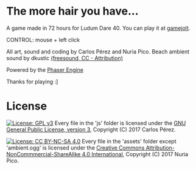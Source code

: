 # The more hair you have...

A game made in 72 hours for Ludum Dare 40. You can play it at [gamejolt](https://gamejolt.com/games/ld40/301671).

CONTROL: mouse + left click

All art, sound and coding by Carlos Pérez and Nuria Pico.
Beach ambient sound by dkustic [(freesound, CC - Attribution)](https://freesound.org/people/dkustic/)

Powered by the [Phaser Engine](https://phaser.io/)

Thanks for playing :]

# License

[![License: GPL v3](https://img.shields.io/badge/License-GPL%20v3-blue.svg)](https://www.gnu.org/licenses/gpl-3.0)
Every file in the 'js' folder is licensed under the [GNU General Public License, version 3](https://www.gnu.org/licenses/gpl-3.0), Copyright (C) 2017 Carlos Pérez.

[![License: CC BY-NC-SA 4.0](https://img.shields.io/badge/License-CC%20BY--NC--SA%204.0-lightgrey.svg)](https://creativecommons.org/licenses/by-nc-sa/4.0/)
Every file in the 'assets' folder except 'ambient.ogg' is licensed under the [Creative Commons Attribution-NonCommmercial-ShareAlike 4.0 International](https://creativecommons.org/licenses/by-nc-sa/4.0/), Copyright (C) 2017 Nuria Pico.